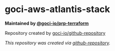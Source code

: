 # goci-aws-atlantis-stack

**Maintained by [@goci-io/prp-terraform](https://github.com/orgs/goci-io/teams/prp-terraform)**

Repository created by [goci-io/github-repository](https://github.com/goci-io/github-repository)

_This repository was created via [github-repository](https://github.com/goci-io/github-repository)._
